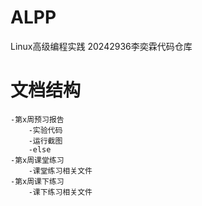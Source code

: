 # ALPP
 Linux高级编程实践 20242936李奕霖代码仓库
# 文档结构
``` 
-第x周预习报告
    -实验代码
    -运行截图
    -else
-第x周课堂练习
    -课堂练习相关文件
-第x周课下练习
    -课下练习相关文件
```